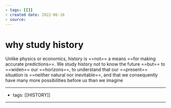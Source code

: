 ```yaml
---
- tags: [[]]
- created date: 2022-06-16
- source: 
---
```


# why study history
Unlike physics or economics, history is ==not== a means ==for making accurate predictions==. We study history not to know the future ==but== to ==widen== our ==horizons==, to understand that our ==present== situation is ==neither natural nor inevitable==, and that we consequently have many more possibilities before us than we imagine

---
- tags: [[HISTORY]]
---